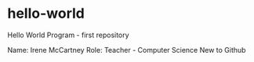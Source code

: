 # hello-world
Hello World Program - first repository

Name:  Irene McCartney
Role: Teacher - Computer Science
New to Github
